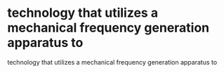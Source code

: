 # technology that utilizes a mechanical frequency generation apparatus to

technology that utilizes a mechanical frequency generation apparatus to